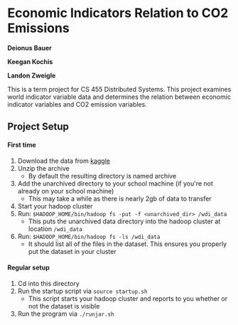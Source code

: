 # Economic Indicators Relation to CO2 Emissions
**Deionus Bauer**

**Keegan Kochis**

**Landon Zweigle**

This is a term project for CS 455 Distributed Systems. This project examines world indicator variable data and determines the relation between economic indicator variables and CO2 emission variables.

## Project Setup
#### First time
1. Download the data from [kaggle](https://www.kaggle.com/worldbank/world-development-indicators/download)
2. Unzip the archive
    * By default the resulting directory is named archive
3. Add the unarchived directory to your school machine (if you're not already on your school machine)
    * This may take a while as there is nearly 2gb of data to transfer
4. Start your hadoop cluster
5. Run: `$HADOOP_HOME/bin/hadoop fs -put -f <unarchived_dir> /wdi_data`
    * This puts the unarchived data directory into the hadoop cluster at location `/wdi_data`
6. Run: `$HADOOP_HOME/bin/hadoop fs -ls /wdi_data`
    * It should list all of the files in the dataset. This ensures you properly put the dataset in your cluster
#### Regular setup
1. Cd into this directory
2. Run the startup script via `source startup.sh`
    * This script starts your hadoop cluster and reports to you whether or not the dataset is visible
3. Run the program via `./runjar.sh` 

